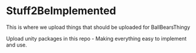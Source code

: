 # Stuff2BeImplemented
This is where we upload things that should be uploaded for BallBearsThingy

Upload unity packages in this repo - Making everything easy to implement and use. 
